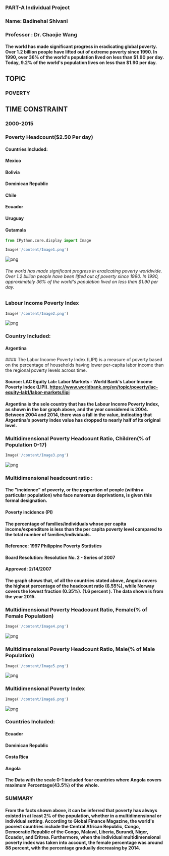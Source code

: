 ### PART-A Individual Project

### Name: Badinehal Shivani 
### Professor : Dr. Chaojie Wang

#### The world has made significant progress in eradicating global poverty. Over 1.2 billion people have lifted out of extreme poverty since 1990. In 1990, over 36% of the world's population lived on less than $1.90 per day. Today, 9.2% of the world's population lives on less than $1.90 per day.

## TOPIC 
### POVERTY

## TIME CONSTRAINT
### 2000-2015

### Poverty Headcount($2.50 Per day)
#### Countries Included:
#### Mexico
#### Bolivia
#### Dominican Republic
#### Chile
#### Ecuador
#### Uruguay
#### Gutamala


```python
from IPython.core.display import Image
```


```python
Image('/content/Image1.png')
```




    
![png](output_7_0.png)
    



###### The world has made significant progress in eradicating poverty worldwide. Over 1.2 billion people have been lifted out of poverty since 1990. In 1990, approximately 36% of the world's population lived on less than $1.90 per day.

### Labour Income Poverty Index


```python
Image('/content/Image2.png')
```




    
![png](output_10_0.png)
    



### Country Included:
#### Argentina 
#### The Labor Income Poverty Index (LIPI) is a measure of poverty based on the percentage of households having lower per-capita labor income than the regional poverty levels across time. 
#### Source: LAC Equity Lab: Labor Markets - World Bank's Labor Income Poverty Index (LIPI). https://www.worldbank.org/en/topic/poverty/lac-equity-lab1/labor-markets/lipi
#### Argentina is the sole country that has the Labour Income Poverty Index, as shown in the bar graph above, and the year considered is 2004. Between 2004 and 2014, there was a fall in the value, indicating that Argentina's poverty index value has dropped to nearly half of its original level.



### Multidimensional Poverty Headcount Ratio, Children(% of Population 0-17)


```python
Image('/content/Image3.png')
```




    
![png](output_13_0.png)
    



### Multidimensional headcount ratio :
#### The "incidence" of poverty, or the proportion of people (within a particular population) who face numerous deprivations, is given this formal designation.
#### Poverty incidence (PI)
#### The percentage of families/individuals whose per capita income/expenditure is less than the per capita poverty level compared to the total number of families/individuals.
#### Reference: 1997 Philippine Poverty Statistics
#### Board Resolution: Resolution No. 2 - Series of 2007
#### Approved: 2/14/2007
#### The graph shows that, of all the countries stated above, Angola covers the highest percentage of the headcount ratio (6.55%), while Norway covers the lowest fraction (0.35%). (1.6 percent ). The data shown is from the year 2015.

### Multidimensional Poverty Headcount Ratio, Female(% of Female Population)


```python
Image('/content/Image4.png')
```




    
![png](output_16_0.png)
    



### Multidimensional Poverty Headcount Ratio, Male(% of Male Population)


```python
Image('/content/Image5.png')
```




    
![png](output_18_0.png)
    



### Multidimensional Poverty Index


```python
Image('/content/Image6.png')
```




    
![png](output_20_0.png)
    



### Countries Included:
#### Ecuador
#### Dominican Republic
#### Costa Rica
#### Angola

#### The Data with the scale 0-1 included four countries where Angola covers maximum Percentage(43.5%) of the whole.

### SUMMARY
#### From the facts shown above, it can be inferred that poverty has always existed in at least 2% of the population, whether in a multidimensional or individual setting. According to Global Finance Magazine, the world's poorest countries include the Central African Republic, Congo, Democratic Republic of the Congo, Malawi, Liberia, Burundi, Niger, Ecuador, and Eritrea. Furthermore, when the individual multidimensional poverty index was taken into account, the female percentage was around 88 percent, with the percentage gradually decreasing by 2014.
